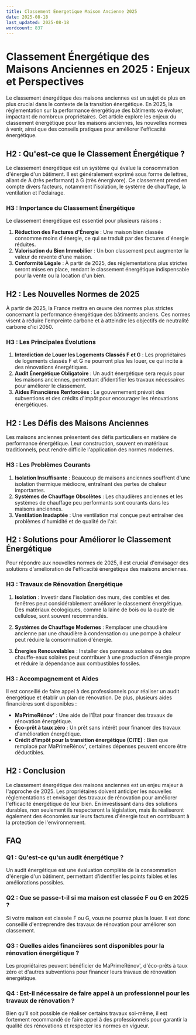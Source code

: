 ```yaml
---
title: Classement Energetique Maison Ancienne 2025
date: 2025-08-18
last_updated: 2025-08-18
wordcount: 837
---
```


# Classement Énergétique des Maisons Anciennes en 2025 : Enjeux et Perspectives

Le classement énergétique des maisons anciennes est un sujet de plus en plus crucial dans le contexte de la transition énergétique. En 2025, la réglementation sur la performance énergétique des bâtiments va évoluer, impactant de nombreux propriétaires. Cet article explore les enjeux du classement énergétique pour les maisons anciennes, les nouvelles normes à venir, ainsi que des conseils pratiques pour améliorer l'efficacité énergétique.

## H2 : Qu'est-ce que le Classement Énergétique ?

Le classement énergétique est un système qui évalue la consommation d'énergie d'un bâtiment. Il est généralement exprimé sous forme de lettres, allant de A (très performant) à G (très énergivore). Ce classement prend en compte divers facteurs, notamment l'isolation, le système de chauffage, la ventilation et l'éclairage.

### H3 : Importance du Classement Énergétique

Le classement énergétique est essentiel pour plusieurs raisons :

1. **Réduction des Factures d'Énergie** : Une maison bien classée consomme moins d'énergie, ce qui se traduit par des factures d'énergie réduites.
2. **Valorisation du Bien Immobilier** : Un bon classement peut augmenter la valeur de revente d'une maison.
3. **Conformité Légale** : À partir de 2025, des réglementations plus strictes seront mises en place, rendant le classement énergétique indispensable pour la vente ou la location d'un bien.

## H2 : Les Nouvelles Normes de 2025

À partir de 2025, la France mettra en œuvre des normes plus strictes concernant la performance énergétique des bâtiments anciens. Ces normes visent à réduire l'empreinte carbone et à atteindre les objectifs de neutralité carbone d'ici 2050.

### H3 : Les Principales Évolutions

1. **Interdiction de Louer les Logements Classés F et G** : Les propriétaires de logements classés F et G ne pourront plus les louer, ce qui incite à des rénovations énergétiques.
2. **Audit Énergétique Obligatoire** : Un audit énergétique sera requis pour les maisons anciennes, permettant d'identifier les travaux nécessaires pour améliorer le classement.
3. **Aides Financières Renforcées** : Le gouvernement prévoit des subventions et des crédits d'impôt pour encourager les rénovations énergétiques.

## H2 : Les Défis des Maisons Anciennes

Les maisons anciennes présentent des défis particuliers en matière de performance énergétique. Leur construction, souvent en matériaux traditionnels, peut rendre difficile l'application des normes modernes.

### H3 : Les Problèmes Courants

1. **Isolation Insuffisante** : Beaucoup de maisons anciennes souffrent d'une isolation thermique médiocre, entraînant des pertes de chaleur importantes.
2. **Systèmes de Chauffage Obsolètes** : Les chaudières anciennes et les systèmes de chauffage peu performants sont courants dans les maisons anciennes.
3. **Ventilation Inadaptée** : Une ventilation mal conçue peut entraîner des problèmes d'humidité et de qualité de l'air.

## H2 : Solutions pour Améliorer le Classement Énergétique

Pour répondre aux nouvelles normes de 2025, il est crucial d'envisager des solutions d'amélioration de l'efficacité énergétique des maisons anciennes.

### H3 : Travaux de Rénovation Énergétique

1. **Isolation** : Investir dans l'isolation des murs, des combles et des fenêtres peut considérablement améliorer le classement énergétique. Des matériaux écologiques, comme la laine de bois ou la ouate de cellulose, sont souvent recommandés.
   
2. **Systèmes de Chauffage Modernes** : Remplacer une chaudière ancienne par une chaudière à condensation ou une pompe à chaleur peut réduire la consommation d'énergie.

3. **Énergies Renouvelables** : Installer des panneaux solaires ou des chauffe-eaux solaires peut contribuer à une production d'énergie propre et réduire la dépendance aux combustibles fossiles.

### H3 : Accompagnement et Aides

Il est conseillé de faire appel à des professionnels pour réaliser un audit énergétique et établir un plan de rénovation. De plus, plusieurs aides financières sont disponibles :

- **MaPrimeRénov'** : Une aide de l'État pour financer des travaux de rénovation énergétique.
- **Éco-prêt à taux zéro** : Un prêt sans intérêt pour financer des travaux d'amélioration énergétique.
- **Crédit d'impôt pour la transition énergétique (CITE)** : Bien que remplacé par MaPrimeRénov', certaines dépenses peuvent encore être déductibles.

## H2 : Conclusion

Le classement énergétique des maisons anciennes est un enjeu majeur à l'approche de 2025. Les propriétaires doivent anticiper les nouvelles réglementations et envisager des travaux de rénovation pour améliorer l'efficacité énergétique de leur bien. En investissant dans des solutions durables, non seulement ils respecteront la législation, mais ils réaliseront également des économies sur leurs factures d'énergie tout en contribuant à la protection de l'environnement.

## FAQ

### Q1 : Qu'est-ce qu'un audit énergétique ?

Un audit énergétique est une évaluation complète de la consommation d'énergie d'un bâtiment, permettant d'identifier les points faibles et les améliorations possibles.

### Q2 : Que se passe-t-il si ma maison est classée F ou G en 2025 ?

Si votre maison est classée F ou G, vous ne pourrez plus la louer. Il est donc conseillé d'entreprendre des travaux de rénovation pour améliorer son classement.

### Q3 : Quelles aides financières sont disponibles pour la rénovation énergétique ?

Les propriétaires peuvent bénéficier de MaPrimeRénov', d'éco-prêts à taux zéro et d'autres subventions pour financer leurs travaux de rénovation énergétique.

### Q4 : Est-il nécessaire de faire appel à un professionnel pour les travaux de rénovation ?

Bien qu'il soit possible de réaliser certains travaux soi-même, il est fortement recommandé de faire appel à des professionnels pour garantir la qualité des rénovations et respecter les normes en vigueur.